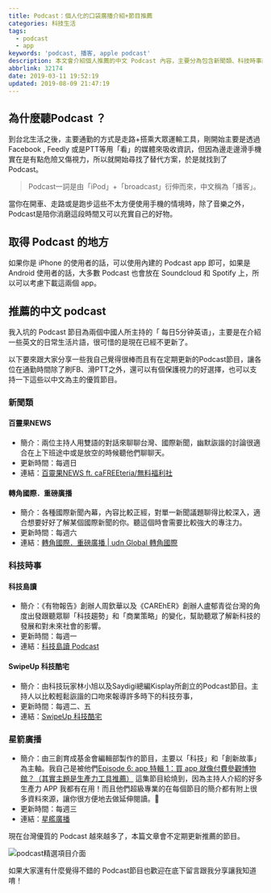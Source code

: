 ```yaml
---
title: Podcast：個人化的口袋廣播介紹+節目推薦
categories: 科技生活
tags:
  - podcast
  - app
keywords: 'podcast, 播客, apple podcast'
description: 本文會介紹個人推薦的中文 Podcast 內容，主要分為包含新聞類、科技時事兩大類。
abbrlink: 32174
date: 2019-03-11 19:52:19
updated: 2019-08-09 21:47:19
---
```

## 為什麼聽Podcast ？
到台北生活之後，主要通勤的方式是走路+搭乘大眾運輸工具，剛開始主要是透過 Facebook , Feedly 或是PTT等用「看」的媒體來吸收資訊，但因為邊走邊滑手機實在是有點危險又傷視力，所以就開始尋找了替代方案，於是就找到了 Podcast。

> Podcast一詞是由「iPod」+「broadcast」衍伸而來，中文稱為「播客」。

當你在開車、走路或是跑步這些不太方便使用手機的情境時，除了音樂之外，Podcast是陪你消磨這段時間又可以充實自己的好物。

## 取得 Podcast 的地方
如果你是 iPhone 的使用者的話，可以使用內建的 Podcast app 即可，如果是 Android 使用者的話，大多數 Podcast 也會放在 Soundcloud 和 Spotify 上，所以可以考慮下載這兩個 app。

<!--more-->

## 推薦的中文 podcast 
我入坑的 Podcast 節目為兩個中國人所主持的「 每日5分钟英语」，主要是在介紹一些英文的日常生活片語，很可惜的是現在已經不更新了。

以下要來跟大家分享一些我自己覺得很棒而且有在定期更新的Podcast節目，讓各位在通勤時間除了刷FB、滑PTT之外，還可以有個保護視力的好選擇，也可以支持一下這些以中文為主的優質節目。

### 新聞類

#### 百靈果NEWS
* 簡介：兩位主持人用雙語的對話來聊聊台灣、國際新聞，幽默詼諧的討論很適合在上下班途中或是放空的時候聽他們聊聊天。
* 更新時間：每週日
* 連結：[百靈果NEWS ft. caFREEteria/無料福利社](https://soundcloud.com/cafreeteria)

#### 轉角國際．重磅廣播
* 簡介：各種國際新聞內幕，內容比較正經，對單一新聞議題聊得比較深入，適合想要好好了解某個國際新聞的你。聽這個時會需要比較強大的專注力。
* 更新時間：每週六
* 連結：[轉角國際．重磅廣播 | udn Global 轉角國際](https://soundcloud.com/udn-global)

### 科技時事

#### 科技島讀
* 簡介：《有物報告》創辦人周欽華以及《CAREhER》創辦人盧郁青從台灣的角度出發跟聽眾聊「科技趨勢」和「商業策略」的變化，幫助聽眾了解新科技的發展和對未來社會的影響。
* 更新時間：每週一
* 連結：[科技島讀 Podcast](https://soundcloud.com/daodutech/tracks)

#### SwipeUp 科技酷宅
* 簡介：由科技玩家林小旭以及Saydigi總編Kisplay所創立的Podcast節目。主持人以比較輕鬆詼諧的口吻來報導許多時下的科技夯事，
* 更新時間：每週二、五
* 連結：[SwipeUp 科技酷宅](https://soundcloud.com/swipeup)

### 星箭廣播
* 簡介：由三創育成基金會編輯部製作的節目，主要以「科技」和「創新故事」為主軸。我自己是被他們[Episode 6: app 特輯 1：買 app 就像付費參觀博物館？（其實主題是生產力工具推薦）](https://podcasts.apple.com/tw/podcast/episode-6-app-%E7%89%B9%E8%BC%AF-1-%E8%B2%B7-app-%E5%B0%B1%E5%83%8F%E4%BB%98%E8%B2%BB%E5%8F%83%E8%A7%80%E5%8D%9A%E7%89%A9%E9%A4%A8-%E5%85%B6%E5%AF%A6%E4%B8%BB%E9%A1%8C%E6%98%AF%E7%94%9F%E7%94%A2%E5%8A%9B%E5%B7%A5%E5%85%B7%E6%8E%A8%E8%96%A6/id1459758276?i=1000439011810) 這集節目給燒到，因為主持人介紹的好多生產力 APP 我都有在用！而且他們超級專業的在每個節目的簡介都有附上很多資料來源，讓你很方便地去做延伸閱讀。
* 更新時間：每週三
* 連結：[星艦廣播](https://podcast.starrocket.io/)

現在台灣優質的 Podcast 越來越多了，本篇文章會不定期更新推薦的節目。

![podcast精選項目介面](https://res.cloudinary.com/larrynote/image/upload/v1567305910/larrynotepost/images4_poxtpe.png)

如果大家還有什麼覺得不錯的 Podcast節目也歡迎在底下留言跟我分享讓我知道唷！
